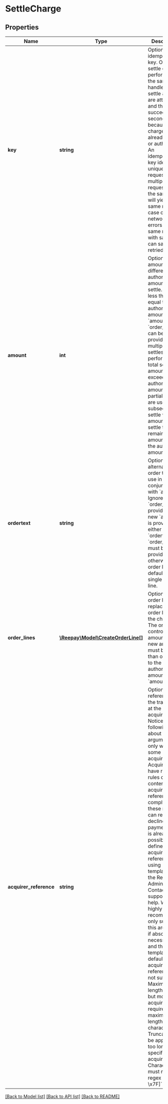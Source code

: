 # SettleCharge

## Properties
Name | Type | Description | Notes
------------ | ------------- | ------------- | -------------
**key** | **string** | Optional idempotency key. Only one settle can be performed for the same handle. If two settle attempts are attempted and the first succeeds the second will fail because charge is already settled or authorized. An idempotency key identifies uniquely the request and multiple requests with the same key will yield the same result. In case of networking errors the same request with same key can safely be retried. | [optional] 
**amount** | **int** | Optional amount different from authorized amount to settle. Must be less than or equal to the authorized amount. Either &#x60;amount&#x60; or &#x60;order_lines&#x60; can be provided. If multiple partial settles are performed the total settled amount cannot exceed the authorized amount. If partial settles are used a subsequent settle with no amount will settle the remaining amount up to the authorized amount. | [optional] 
**ordertext** | **string** | Optional alternative order text to use in conjunction with &#x60;amount&#x60;. Ignored if &#x60;order_lines&#x60; is provided. If new &#x60;amount&#x60; is provided either &#x60;ordertext&#x60; or &#x60;order_lines&#x60; must be provided, otherwise order lines will default to a single empty line. | [optional] 
**order_lines** | [**\Reepay\Model\CreateOrderLine[]**](CreateOrderLine.md) | Optional new order lines to replace old order lines for the charge. The order lines controls the amount. The new amount must be less than or equal to the authorized amount. See &#x60;amount&#x60;. | [optional] 
**acquirer_reference** | **string** | Optional reference for the transaction at the acquirer. Notice the following about this argument: 1. It only works for some acquirers. 2. Acquirers may have rigid rules on the content of the acquirer reference.  Not complying to these rules can result in declined payments. 3. It is already possible to define custom acquirer reference using templating in the Reepay Administration.  Contact support for help. We highly recommend to only supply this argument if absolutely necessary,  and the templated default acquirer reference is not sufficient. Maximum length is 128,  but most acquirers require a maximum length of 22 characters.  Truncating will be applied if too long for specific acquirer.  Characters must match regex &#x60;[\\x20-\\x7F]&#x60; | [optional] 

[[Back to Model list]](../../README.md#documentation-for-models) [[Back to API list]](../../README.md#documentation-for-api-endpoints) [[Back to README]](../../README.md)

